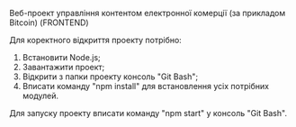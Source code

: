Веб-проект управління контентом електронної комерції (за прикладом Bitcoin) (FRONTEND)

Для коректного відкриття проекту потрібно:
1. Встановити Node.js;
2. Завантажити проект;
3. Відкрити з папки проекту консоль "Git Bash";
4. Вписати команду "npm install" для встановлення усіх потрібних модулей.

Для запуску проекту вписати команду "npm start" у консоль "Git Bash".
